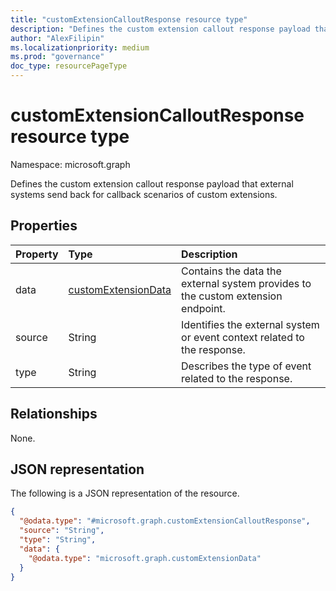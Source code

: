 ```yaml
---
title: "customExtensionCalloutResponse resource type"
description: "Defines the custom extension callout response payload that external systems send back for callback scenarios of custom extensions."
author: "AlexFilipin"
ms.localizationpriority: medium
ms.prod: "governance"
doc_type: resourcePageType
---
```


# customExtensionCalloutResponse resource type

Namespace: microsoft.graph

Defines the custom extension callout response payload that external systems send back for callback scenarios of custom extensions.

## Properties

|Property|Type|Description|
|:---|:---|:---|
|data|[customExtensionData](../resources/customextensiondata.md)|Contains the data the external system provides to the custom extension endpoint.|
|source|String|Identifies the external system or event context related to the response.|
|type|String|Describes the type of event related to the response.|

## Relationships

None.

## JSON representation

The following is a JSON representation of the resource.
<!-- {
  "blockType": "resource",
  "@odata.type": "microsoft.graph.customExtensionCalloutResponse"
}
-->
``` json
{
  "@odata.type": "#microsoft.graph.customExtensionCalloutResponse",
  "source": "String",
  "type": "String",
  "data": {
    "@odata.type": "microsoft.graph.customExtensionData"
  }
}
```
